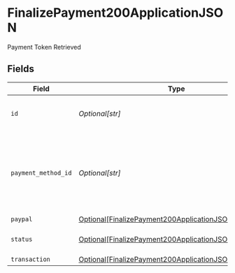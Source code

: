 # FinalizePayment200ApplicationJSON

Payment Token Retrieved


## Fields

| Field                                                                                                                             | Type                                                                                                                              | Required                                                                                                                          | Description                                                                                                                       | Example                                                                                                                           |
| --------------------------------------------------------------------------------------------------------------------------------- | --------------------------------------------------------------------------------------------------------------------------------- | --------------------------------------------------------------------------------------------------------------------------------- | --------------------------------------------------------------------------------------------------------------------------------- | --------------------------------------------------------------------------------------------------------------------------------- |
| `id`                                                                                                                              | *Optional[str]*                                                                                                                   | :heavy_minus_sign:                                                                                                                | The ID for the given Payment Attempt                                                                                              |                                                                                                                                   |
| `payment_method_id`                                                                                                               | *Optional[str]*                                                                                                                   | :heavy_minus_sign:                                                                                                                | ID of the payment method in Bolt's system, only if the payment method is saved.                                                   |                                                                                                                                   |
| `paypal`                                                                                                                          | [Optional[FinalizePayment200ApplicationJSONPaypal]](../../models/operations/finalizepayment200applicationjsonpaypal.md)           | :heavy_minus_sign:                                                                                                                | N/A                                                                                                                               |                                                                                                                                   |
| `status`                                                                                                                          | [Optional[FinalizePayment200ApplicationJSONStatus]](../../models/operations/finalizepayment200applicationjsonstatus.md)           | :heavy_minus_sign:                                                                                                                | The current payment status.                                                                                                       | success                                                                                                                           |
| `transaction`                                                                                                                     | [Optional[FinalizePayment200ApplicationJSONTransaction]](../../models/operations/finalizepayment200applicationjsontransaction.md) | :heavy_minus_sign:                                                                                                                | N/A                                                                                                                               |                                                                                                                                   |